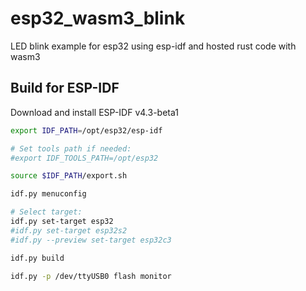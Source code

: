 # esp32_wasm3_blink
LED blink example for esp32 using esp-idf and hosted rust code with wasm3

## Build for ESP-IDF

Download and install ESP-IDF v4.3-beta1

```sh
export IDF_PATH=/opt/esp32/esp-idf

# Set tools path if needed:
#export IDF_TOOLS_PATH=/opt/esp32

source $IDF_PATH/export.sh

idf.py menuconfig

# Select target:
idf.py set-target esp32
#idf.py set-target esp32s2
#idf.py --preview set-target esp32c3

idf.py build

idf.py -p /dev/ttyUSB0 flash monitor

```